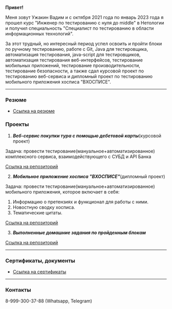 **Привет!**

Меня зовут Ужакин Вадим и c октября 2021 года по январь 2023 года я прошел курс "Инженер по тестированию с нуля до middle" в Нетологии и получил специальность "Специалист по тестированию в области информационных технологий".

За этот трудный, но интересный период успел освоить и пройти блоки по ручному тестированию, работе с Git, Java для тестировщика, автоматизация тестирования, java-script для тестировщиков, автоматизация тестирования веб-интерфейсов, тестирование мобильных приложений, тестирование производительности, тестирование безопасности, а также сдал курсовой проект по тестированию веб-сервиса и дипломный проект по тестированию мобильного приложения хосписа "ВХОСПИСЕ".

***
### **Резюме**

- [Ссылка на резюме](https://github.com/Vavlauz/Resume/tree/master/docs)


### **Проекты**

1. ***Веб-сервис покупки тура с помощью дебетовой карты***(курсовой проект)

Задача: провести тестирование(мануальное+автоматизированное) комплексного сервиса, взаимодействующего с СУБД и API Банка

[Ссылка на репозиторий](https://github.com/Vavlauz/Diploma2)

2. ***Мобильное приложение хосписа "ВХОСПИСЕ"***(дипломный проект)

Задача: провести тестирование(мануальное+автоматизированное) мобильного приложения, которое включает в себя:

1. Информацию о претензиях и функционал для работы с ними.
2. Новостную сводку хосписа.
3. Тематические цитаты.

[Ссылка на репозиторий](https://github.com/Vavlauz/Diploma_Mobile_Hospice)
	
3. ***Выполненные домашние задания по пройденным блокам***

[Ссылка на репозиторий](https://github.com/Vavlauz?tab=repositories)

***
### **Сертификаты, документы**

- [Ссылка на сертификаты](https://github.com/Vavlauz/Resume/tree/master/certificates)


***
### **Контакты**

8-999-300-37-88 (Whatsapp, Telegram)






